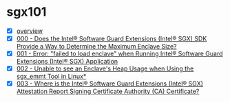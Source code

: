 # sgx101

- [x] [overview](https://www.intel.com/content/www/us/en/support/products/77799/software/intel-security-products/intel-software-guard-extensions-intel-sgx.html)
- [x] [000 - Does the Intel® Software Guard Extensions (Intel® SGX) SDK Provide a Way to Determine the Maximum Enclave Size?](https://www.intel.com/content/www/us/en/support/articles/000089548/software/intel-security-products.html)
- [x] [001 - Error: "failed to load enclave" when Running Intel® Software Guard Extensions (Intel® SGX) Application](https://www.intel.com/content/www/us/en/support/articles/000057836/software/intel-security-products.html)
- [x] [002 - Unable to see an Enclave's Heap Usage when Using the sgx_emmt Tool in Linux*](https://www.intel.com/content/www/us/en/support/articles/000058606/software/intel-security-products.html) 
- [x] [003 - Where is the Intel® Software Guard Extensions (Intel® SGX) Attestation Report Signing Certificate Authority (CA) Certificate?
](https://www.intel.com/content/www/us/en/support/articles/000059236/software/intel-security-products.html)
